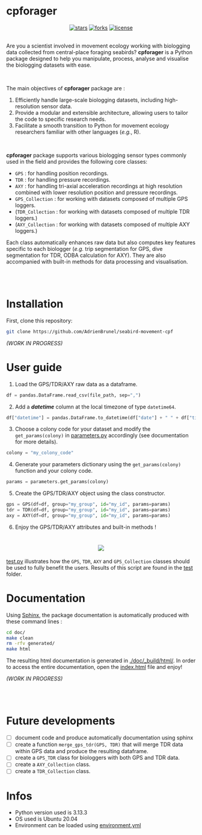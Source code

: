 # cpforager

<div align="center">
  <a href="https://github.com/AdrienBrunel/seabird-movement-cpf/stargazers"><img alt="stars" src="https://img.shields.io/github/stars/AdrienBrunel/seabird-movement-cpf"></a>
  <a href="https://github.com/AdrienBrunel/seabird-movement-cpf/forks"><img alt="forks" src="https://img.shields.io/github/forks/AdrienBrunel/seabird-movement-cpf"></a>
  <a href="https://github.com/AdrienBrunel/seabird-movement-cpf/blob/master/LICENSE"><img alt="license" src="https://img.shields.io/badge/license-AGPLv3-blue"></a>
</div>

<br>

Are you a scientist involved in movement ecology working with biologging data collected from central-place foraging seabirds? **cpforager** is a Python package designed to help you manipulate, process, analyse and visualise the biologging datasets with ease.

<br>

The main objectives of **cpforager** package are :  
1. Efficiently handle large-scale biologging datasets, including high-resolution sensor data.
2. Provide a modular and extensible architecture, allowing users to tailor the code to specific research needs.
3. Facilitate a smooth transition to Python for movement ecology researchers familiar with other languages (*e.g.*, R).

<br>

**cpforager** package supports various biologging sensor types commonly used in the field and provides the following core classes:
* `GPS` : for handling position recordings. 
* `TDR` : for handling pressure recordings.
* `AXY` : for handling tri-axial acceleration recordings at high resolution combined with lower resolution position and pressure recordings.
* `GPS_Collection` : for working with datasets composed of multiple GPS loggers.
* (`TDR_Collection` : for working with datasets composed of multiple TDR loggers.)
* (`AXY_Collection` : for working with datasets composed of multiple AXY loggers.)

Each class automatically enhances raw data but also computes key features specific to each biologger (*e.g.* trip segmentation for GPS, dive segmentation for TDR, ODBA calculation for AXY). They are also accompanied with built-in methods for data processing and visualisation.

<br>
<br>

# Installation

First, clone this repository:
```bash
git clone https://github.com/AdrienBrunel/seabird-movement-cpf
```

*(WORK IN PROGRESS)*

# User guide 

1. Load the GPS/TDR/AXY raw data as a dataframe.
```python
df = pandas.DataFrame.read_csv(file_path, sep=",")
```
2. Add a ***datetime*** column at the local timezone of type `datetime64`.
```python
df["datetime"] = pandas.DataFrame.to_datetime(df["date"] + " " + df["time"], format="mixed", dayfirst=False)
```
3. Choose a colony code for your dataset and modify the `get_params(colony)` in [parameters.py](./cpforager/parameters.py) accordingly (see documentation for more details).
```python
colony = "my_colony_code"
```
4. Generate your parameters dictionary using the `get_params(colony)` function and your colony code.
```python
params = parameters.get_params(colony)
```
5. Create the GPS/TDR/AXY object using the class constructor. 
```python
gps = GPS(df=df, group="my_group", id="my_id", params=params)
tdr = TDR(df=df, group="my_group", id="my_id", params=params)
axy = AXY(df=df, group="my_group", id="my_id", params=params)
```
6. Enjoy the GPS/TDR/AXY attributes and built-in methods !
<h1 align="center">
<img src="https://github.com/AdrienBrunel/seabird-movement-cpf/blob/master/doc/_static/axy_terminal_output.png">
</h1>

[test.py](./test/test.py) illustrates how the `GPS`, `TDR`, `AXY` and `GPS_Collection` classes should be used to fully benefit the users. Results of this script are found in the [test](./test/) folder.

# Documentation

Using [Sphinx](https://www.sphinx-doc.org/en/master/index.html), the package documentation is automatically produced with these command lines :

```bash
cd doc/
make clean
rm -rfv generated/
make html
```

The resulting html documentation is generated in [./doc/_build/html/](./doc/_build/html/). In order to access the entire documentation, open the [index.html](./doc/_build/html/index.html) file and enjoy!

*(WORK IN PROGRESS)*

<!-- <br>

# Parameters 
* In [parameters.py](./cpforager/parameters.py), the `get_params(colony)` function produces a dictionary of parameters. This dictionary is required as an argument in the `GPS`, `TDR`, `AXY` and `GPS_Collection` classes. Users can modify the following parameters :

name                        | description           | class
--------------------------- | ----------------------| ----------------------
`colony`                    | longitude/latitude bounding box inside which the searbird's nest is to be found. | GPS
`local_tz`                  | local timezone of the seabird's nest. | GPS, TDR, AXY
`max_possible_speed`        | speed threshold in km/h above which a longitude/latitude measure can be considered as an error and will be deleted. | GPS
`dist_threshold`            | distance from the nest threshold in km above which the seabird is considered in a foraging trip. | GPS
`speed_threshold`           | speed threshold in km/h above which the seabird is still considered in a foraging trip despite being below the distance threshold. | GPS
`nesting_speed`             | speed threshold in km/h below which the seabird is considered at nest. | GPS
`trip_min_duration`         | duration in seconds above which a trip is valid. | GPS
`trip_max_duration`         | duration in seconds below which a trip is valid. | GPS
`trip_min_length`           | length in km above which a trip is valid. | GPS
`trip_max_length`           | length in km below which a trip is valid. | GPS
`trip_min_steps`            | number of steps above which a trip is valid. | GPS
`diving_depth_threshold`    | set the depth threshold above which a seabird is considered to be diving. | TDR
`dive_min_duration`         | set the minimum duration in seconds of a dive for the considered seabird. | TDR

<br>

# GPS
Constructor `GPS(df, group, id, params)` : 
* `df` is a pandas DataFrame containing ***datetime***, ***longitude*** and ***latitude*** columns. The user must input the ***datetime*** at the local timezone and converted to `datetime64` type (see [test.py](./test/test.py)).
* `group` is a string representing the group to which the data belongs (year, fieldwork, specie, etc.) which can be relevant for future statistics.
* `id` is a string representing the unique identifier of the central-place foraging seabird.
* `params` is the list of parameters that should at least include the fields present in parameters.py.

The resulting GPS object adds step metrics to the initial DataFrame but also provides the central-place foraging trip statistics. See the documentation for more details.

methods                | description
---------------------- | ----------------------
`display_data_summary` | display a summary of the GPS data.
`full_diag`            | produce a full png diagnostic showing the GPS data.
`maps_diag`            | produce the png maps showing the GPS data.
`folium_map`           | produce the html map showing the GPS data.
`folium_map_wtrips`    | produce the html map showing the GPS data with trip colors.
`folium_map_colorgrad` | produce the html map showing the GPS data with a speed color gradient.
`interpolate_lat_lon`  | produce the interpolated dataframe along a desired datetime numpy array.

# TDR
Constructor `TDR(df, group, id, params)` : 
* `df` is a pandas DataFrame containing ***datetime***, ***pressure*** and ***temperature*** columns. The user must input the ***datetime*** at the local timezone and converted to `datetime64` type (see [test.py](./test/test.py)).
* `group` is a string representing the group to which the data belongs (year, fieldwork, specie, etc.) which can be relevant for future statistics.
* `id` is a string representing the unique identifier of the central-place foraging seabird.
* `params` is the list of parameters that should at least include the fields present in [parameters.py](./cpforager/parameters.py).

The resulting TDR object adds segmented dives to the initial DataFrame. See the documentation for more details.

methods                | description
---------------------- | ----------------------
`display_data_summary` | display a summary of the TDR data.
`full_diag`            | produce a full png diagnostic showing the TDR data.

# AXY
Constructor `AXY(df, group, id, params)` : 
* `df` is a pandas DataFrame containing ***datetime***, ***longitude***, ***latitude***, ***ax***, ***ay*** and ***az*** columns. The user must input the ***datetime*** at the local timezone and converted to `datetime64` type (see [test.py](./test/test.py)).
* `group` is a string representing the group to which the data belongs (year, fieldwork, specie, etc.) which can be relevant for future statistics.
* `id` is a string representing the unique identifier of the central-place foraging seabird.
* `params` is the list of parameters that should at least include the fields present in [parameters.py](./cpforager/parameters.py).

The resulting AXY object adds step metrics to the initial DataFrame and accelerations metrics (*e.g.* ODBA), but also provides the central-place foraging trip statistics. See the documentation for more details.

methods                | description
---------------------- | ----------------------
`display_data_summary` | display a summary of the AXY data.
`full_diag`            | produce a full png diagnostic showing the AXY data.
`maps_diag`            | produce the png maps showing the GPS data.
`folium_map`           | produce the html map showing the GPS data.
`folium_map_wtrips`    | produce the html map showing the GPS data with trip colors.
`folium_map_colorgrad` | produce the html map showing the GPS data with a speed color gradient.

<br>

# GPS_Collection
Constructor `GPS_Collection(gps_collection)`
* `gps_collection` is an array of GPS object.

The resulting GPS_Collection object allows to handle several GPS biologgers at once to produce overall central-place foraging trip statistics and relevant plots. See the documentation for more details.

methods                | description
---------------------- | ----------------------
`display_data_summary` | display a summary of the GPS collection.
`plot_stats_summary`   | produce the png showing the trip statistics of the GPS collection.
`maps_diag`            | produce the png map showing all the trips in the GPS collection.
`folium_map`           | produce the html map showing all the trips in the GPS collection.


# TDR_Collection
Constructor `TDR_Collection(tdr_collection)`
* `tdr_collection` is an array of TDR object.

TO BE DONE.

# AXY_Collection
Constructor `AXY_Collection(axy_collection)`
* `axy_collection` is an array of AXY object.

TO BE DONE. -->

<br>
<br>

# Future developments
- [ ] document code and produce automatically documentation using sphinx
- [ ] create a function `merge_gps_tdr(GPS, TDR)` that will merge TDR data within GPS data and produce the resulting dataframe.
- [ ] create a `GPS_TDR` class for biologgers with both GPS and TDR data.
- [ ] create a `AXY_Collection` class.
- [ ] create a `TDR_Collection` class.

# Infos
* Python version used is 3.13.3
* OS used is Ubuntu 20.04
* Environment can be loaded using [environment.yml](environment.yml)

